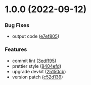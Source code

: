 # 1.0.0 (2022-09-12)


### Bug Fixes

* output code ([e7ef805](https://github.com/akijoey/hexo-renderer-rollup/commit/e7ef8051e72797ec8a627cf946dfd7d069d7cf60))


### Features

* commit lint ([3edff95](https://github.com/akijoey/hexo-renderer-rollup/commit/3edff953a0c43ded97976bac644f4e715f117430))
* prettier style ([8404efd](https://github.com/akijoey/hexo-renderer-rollup/commit/8404efd282730f27462a5a78c89e48dcb82d14c4))
* upgrade devkit ([25150cb](https://github.com/akijoey/hexo-renderer-rollup/commit/25150cba9f93b7077f48117914482032334e9938))
* version patch ([c52d139](https://github.com/akijoey/hexo-renderer-rollup/commit/c52d139bce0f522faf050a213f838a054c8aa591))
